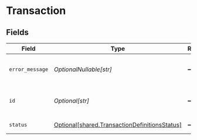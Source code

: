 # Transaction


## Fields

| Field                                                                                                | Type                                                                                                 | Required                                                                                             | Description                                                                                          |
| ---------------------------------------------------------------------------------------------------- | ---------------------------------------------------------------------------------------------------- | ---------------------------------------------------------------------------------------------------- | ---------------------------------------------------------------------------------------------------- |
| `error_message`                                                                                      | *OptionalNullable[str]*                                                                              | :heavy_minus_sign:                                                                                   | Error message for failed transaction.                                                                |
| `id`                                                                                                 | *Optional[str]*                                                                                      | :heavy_minus_sign:                                                                                   | Unique identifier of the transaction.                                                                |
| `status`                                                                                             | [Optional[shared.TransactionDefinitionsStatus]](../../models/shared/transactiondefinitionsstatus.md) | :heavy_minus_sign:                                                                                   | Status of transaction.                                                                               |